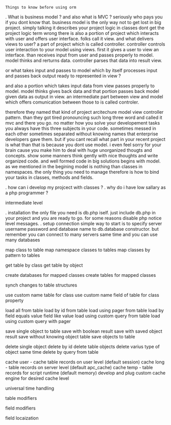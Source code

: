 	Things to know before using orm

. What is business model ? and also what is MVC ?
  seriously who pays you if you dont know that. business model is the only way not to get lost in big project. simply talking it describes your project logic in classes dont get the project logic term wrong there is also a portion of project which interacts with user and offers user interface. folks call it view. and what delivers views to user? a part of project which is called controller. controller controls user interaction to your model using views. first it gives a user to view an interface. than receives input from user and passes properly to model. model thinks and rerturns data. controller parses that data into result view.

or what takes input and passes to model which by itself processes input and passes back output ready to represented in view ?

 and also a portion which takes input data from view passes properly to model. model thinks gives back data and that portion passes back model given data as output in view. an intermediate part between view and model which offers comunication between those to is called controler.

therefore they named that kind of project arcitechure model view controller pattern. than they got tired pronouncing such long three word and called it mvc and there you go. no matter how you solve your developement tasks you always have this three subjects in your code. sometimes messed in each other sometimes separated without knowing names that enterprise developers gave them. but if you cant recall what part in your recent project is what than that is because you dont use model. i even feel sorry for your brain cause you make him to deal with huge unorganized thougts and concepts. show some manners think gently with nice thoughts and write organized code. and well formed code in big solutions begins with model. as we mentioned in the begining model is nothing than classes in namespaces. the only thing you need to manage therefore is how to bind your tasks in classes, methods and fields.

. how can i develop my projcect with classes ?
. why do i have low sallary as a php programmer ?

intermediate level

. installation
  the only file you need is db.php iself. just include db.php in your project and you are ready to go. for some reasons disable php notice level messages.
. setup connection
  simple way to start is to specify server username password and database name to db.database constructor. but remember you can connect to many servers same time and you can use many databases

map class to table
map namespace classes to tables
map classes by pattern to tables

get table by class
get table by object

create databases for mapped classes
create tables for mapped classes

synch changes to table structures

use custom name table for class
use custom name field of table for class property

load all from table
load by id from table
load using pager from table
load by field equals value field like value
load using custom query from table
load using custom query with pager

save single object to table
save with boolean result
save with saved object result
save without knowing object table
save objects to table

delete single object
delete by id
delete table objects
delete varius type of object same time
delete by query from table

cache user - cache table records on user level (default session)
cache long - table records on server level (default apc_cache)
cache temp - table records for script runtime (default memory)
develop and plug custom cache engine for desired cache level

universal time handling

table modifiers

field modifiers

field locaization